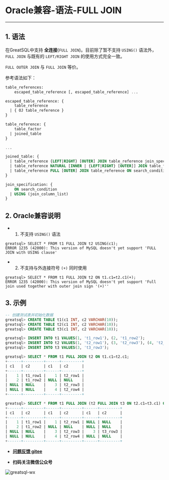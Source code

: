 # Oracle兼容-语法-FULL JOIN
---


## 1. 语法

在GreatSQL中支持 **全连接**(`FULL JOIN`)。目前除了暂不支持 `USING()` 语法外，`FULL JOIN` 与既有的 `LEFT/RIGHT JOIN` 的使用方式完全一致。

`FULL OUTER JOIN` 与 `FULL JOIN` 等价。

参考语法如下：

```sql
table_references:
    escaped_table_reference [, escaped_table_reference] ...

escaped_table_reference: {
    table_reference
  | { OJ table_reference }
}

table_reference: {
    table_factor
  | joined_table
}

...

joined_table: {
  | table_reference {LEFT|RIGHT} [OUTER] JOIN table_reference join_specification
  | table_reference NATURAL [INNER | {LEFT|RIGHT} [OUTER]] JOIN table_factor
  | table_reference FULL [OUTER] JOIN table_reference ON search_condition
}

join_specification: {
    ON search_condition
  | USING (join_column_list)
}
```

## 2. Oracle兼容说明

- 1. 不支持 `USING()` 语法

```
greatsql> SELECT * FROM t1 FULL JOIN t2 USING(c1);
ERROR 1235 (42000): This version of MySQL doesn't yet support 'FULL JOIN with USING clause'
```

- 2. 不支持与外连接符号 `(+)` 同时使用

```
greatsql> SELECT * FROM t1 FULL JOIN t2 ON t1.c1=t2.c1(+);
ERROR 1235 (42000): This version of MySQL doesn't yet support 'Full join used together with outer join sign '(+)''
```


## 3. 示例


```sql
-- 创建测试表并初始化数据
greatsql> CREATE TABLE t1(c1 INT, c2 VARCHAR(10));
greatsql> CREATE TABLE t2(c1 INT, c2 VARCHAR(10));
greatsql> CREATE TABLE t3(c1 INT, c2 VARCHAR(10));

greatsql> INSERT INTO t1 VALUES(1, 't1_row1'), (2, 't1_row2');
greatsql> INSERT INTO t2 VALUES(1, 't2_row1'), (3, 't2_row3'), (4, 't2_row4');
greatsql> INSERT INTO t3 VALUES(3, 't3_row3');

greatsql> SELECT * FROM t1 FULL JOIN t2 ON t1.c1=t2.c1;
+------+---------+------+---------+
| c1   | c2      | c1   | c2      |
+------+---------+------+---------+
|    1 | t1_row1 |    1 | t2_row1 |
|    2 | t1_row2 | NULL | NULL    |
| NULL | NULL    |    3 | t2_row3 |
| NULL | NULL    |    4 | t2_row4 |
+------+---------+------+---------+

greatsql> SELECT * FROM t1 FULL JOIN (t2 FULL JOIN t3 ON t2.c1=t3.c1) ON t1.c1=t2.c1;
+------+---------+------+---------+------+---------+
| c1   | c2      | c1   | c2      | c1   | c2      |
+------+---------+------+---------+------+---------+
|    1 | t1_row1 |    1 | t2_row1 | NULL | NULL    |
|    2 | t1_row2 | NULL | NULL    | NULL | NULL    |
| NULL | NULL    |    3 | t2_row3 |    3 | t3_row3 |
| NULL | NULL    |    4 | t2_row4 | NULL | NULL    |
+------+---------+------+---------+------+---------+
```


- **[问题反馈 gitee](https://gitee.com/GreatSQL/GreatSQL-Manual/issues)**

- **扫码关注微信公众号**

![greatsql-wx](../greatsql-wx.jpg)
